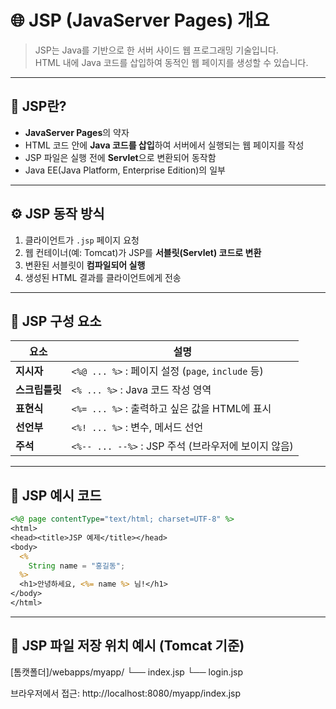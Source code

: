 # 🌐 JSP (JavaServer Pages) 개요

> JSP는 Java를 기반으로 한 서버 사이드 웹 프로그래밍 기술입니다.  
> HTML 내에 Java 코드를 삽입하여 동적인 웹 페이지를 생성할 수 있습니다.

---

## 📌 JSP란?

- **JavaServer Pages**의 약자
- HTML 코드 안에 **Java 코드를 삽입**하여 서버에서 실행되는 웹 페이지를 작성
- JSP 파일은 실행 전에 **Servlet**으로 변환되어 동작함
- Java EE(Java Platform, Enterprise Edition)의 일부

---

## ⚙️ JSP 동작 방식

1. 클라이언트가 `.jsp` 페이지 요청
2. 웹 컨테이너(예: Tomcat)가 JSP를 **서블릿(Servlet) 코드로 변환**
3. 변환된 서블릿이 **컴파일되어 실행**
4. 생성된 HTML 결과를 클라이언트에게 전송


---

## 🧱 JSP 구성 요소

| 요소        | 설명                                           |
|-------------|------------------------------------------------|
| **지시자**   | `<%@ ... %>` : 페이지 설정 (`page`, `include` 등) |
| **스크립틀릿** | `<% ... %>` : Java 코드 작성 영역                    |
| **표현식**   | `<%= ... %>` : 출력하고 싶은 값을 HTML에 표시         |
| **선언부**   | `<%! ... %>` : 변수, 메서드 선언                       |
| **주석**     | `<%-- ... --%>` : JSP 주석 (브라우저에 보이지 않음)     |

---

## 📝 JSP 예시 코드

```jsp
<%@ page contentType="text/html; charset=UTF-8" %>
<html>
<head><title>JSP 예제</title></head>
<body>
  <%
    String name = "홍길동";
  %>
  <h1>안녕하세요, <%= name %> 님!</h1>
</body>
</html>
```

---

## 📂 JSP 파일 저장 위치 예시 (Tomcat 기준)

[톰캣폴더]/webapps/myapp/
└── index.jsp
└── login.jsp

브라우저에서 접근:
http://localhost:8080/myapp/index.jsp


